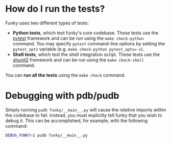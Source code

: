 # How do I run the tests?

Funky uses two different types of tests:

* **Python tests**, which test funky's core codebase. These tests use the [pytest] framework and can be run using the `make check-python` command. You may specify `pytest` command-line options by setting the `pytest_opts` variable (e.g. `make check-python pytest_opts=-v`).
* **Shell tests**, which test the shell integration script. These tests use the [shunit2] framework and can be run using the `make check-shell` command.

You can **run all the tests** using the `make check` command.


# Debugging with pdb/pudb

Simply running `pudb funky/__main__.py` will cause the relative imports within the codebase to fail. Instead, you must explicitly tell funky that you wish to debug it. This can be accomplished, for example, with the following command:
``` bash
DEBUG_FUNKY=1 pudb funky/__main__.py
```


[pytest]: https://github.com/pytest-dev/pytest
[shunit2]: https://github.com/kward/shunit2
